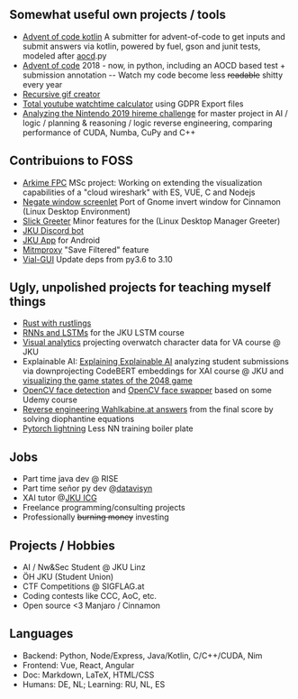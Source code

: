## Somewhat useful own projects / tools
* [Advent of code kotlin](https://github.com/rnbwdsh/advent-of-code-kotlin) A submitter for advent-of-code to get inputs and submit answers via kotlin, powered by fuel, gson and junit tests, modeled after [aocd](https://github.com/wimglenn/advent-of-code-data/tree/master/).py
* [Advent of code](https://github.com/rnbwdsh/advent-of-code) 2018 - now, in python, including an AOCD based test + submission annotation -- Watch my code become less ~~readable~~ shitty every year
* [Recursive gif creator](https://github.com/rnbwdsh/gif_recursion)
* [Total youtube watchtime calculator](https://github.com/rnbwdsh/youtube-watchtime-calculator) using GDPR Export files
* [Analyzing the Nintendo 2019 hireme challenge](https://github.com/rnbwdsh/nintendo_hireme) for master project in AI / logic / planning & reasoning / logic reverse engineering, comparing performance of CUDA, Numba, CuPy and C++


## Contribuions to FOSS
* [Arkime FPC](https://github.com/rnbwdsh/arkime) MSc project: Working on extending the visualization capabilities of a "cloud wireshark" with ES, VUE, C and Nodejs
* [Negate window screenlet](https://github.com/rnbwdsh/cinnamon-spices-extensions/tree/master/rnbdsh%40negateWindow) Port of Gnome invert window for Cinnamon (Linux Desktop Environment)
* [Slick Greeter](https://github.com/rnbwdsh/slick-greeter) Minor features for the (Linux Desktop Manager Greeter)
* [JKU Discord bot](https://github.com/rnbwdsh/StV-Informatik-AI-Discord-Bot)
* [JKU App](https://github.com/marunjar/anewjkuapp) for Android
* [Mitmproxy](https://github.com/rnbwdsh/mitmproxy) "Save Filtered" feature
* [Vial-GUI](https://github.com/rnbwdsh/vial-gui) Update deps from py3.6 to 3.10

## Ugly, unpolished projects for teaching myself things
* [Rust with rustlings](https://github.com/rnbwdsh/rustlings)
* [RNNs and LSTMs](https://github.com/rnbwdsh/lstm_rnn) for the JKU LSTM course
* [Visual analytics](https://github.com/rnbwdsh/VA_overwatch) projecting overwatch character data for VA course @ JKU
* Explainable AI: [Explaining Explainable AI](https://github.com/rnbwdsh/explaining_explainable_ai/) analyzing student submissions via downprojecting CodeBERT embeddings for XAI course @ JKU and [visualizing the game states of the 2048 game](https://github.com/rnbwdsh/2048vis)
* [OpenCV face detection](https://github.com/rnbwdsh/facefilter) and [OpenCV face swapper](https://github.com/rnbwdsh/face_swapper) based on some Udemy course
* [Reverse engineering Wahlkabine.at answers](https://github.com/rnbwdsh/wahlkabine.rev) from the final score by solving diophantine equations
* [Pytorch lightning](https://github.com/rnbwdsh/visualizing-and-undertanding-rnns-using-pytorch-lightning) Less NN training boiler plate

## Jobs
* Part time java dev @ RISE
* Part time señor py dev @[datavisyn](https://github.com/datavisyn)
* XAI tutor @[JKU ICG](https://github.com/JKU-ICG)
* Freelance programming/consulting projects
* Professionally ~~burning money~~ investing

## Projects / Hobbies
* AI / Nw&Sec Student @ JKU Linz
* ÖH JKU (Student Union)
* CTF Competitions @ SIGFLAG.at
* Coding contests like CCC, AoC, etc.
* Open source <3 Manjaro / Cinnamon

## Languages
* Backend: Python, Node/Express, Java/Kotlin, C/C++/CUDA, Nim
* Frontend: Vue, React, Angular
* Doc: Markdown, LaTeX, HTML/CSS
* Humans: DE, NL; Learning: RU, NL, ES
